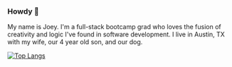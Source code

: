 ### Howdy 👋

My name is Joey. I'm a full-stack bootcamp grad who loves the fusion of creativity and logic I've found in software development. I live in Austin, TX with my wife, our 4 year old son, and our dog.





[![Top Langs](https://github-readme-stats.vercel.app/api/top-langs/?username=joeylking&layout=compact&theme=radical)](https://github.com/joeylking/github-readme-stats)


<!--
**joeylking/joeylking** is a ✨ _special_ ✨ repository because its `README.md` (this file) appears on your GitHub profile.

Here are some ideas to get you started:

- 🔭 I’m currently working on ...
- 🌱 I’m currently learning ...
- 👯 I’m looking to collaborate on ...
- 🤔 I’m looking for help with ...
- 💬 Ask me about ...
- 📫 How to reach me: ...
- 😄 Pronouns: ...
- ⚡ Fun fact: ...
-->

